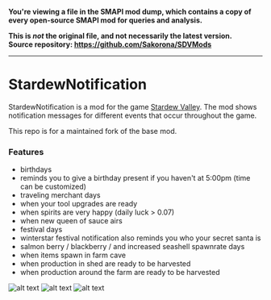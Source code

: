**You're viewing a file in the SMAPI mod dump, which contains a copy of every open-source SMAPI mod
for queries and analysis.**

**This is _not_ the original file, and not necessarily the latest version.**  
**Source repository: https://github.com/Sakorona/SDVMods**

----

# StardewNotification
StardewNotification is a mod for the game [Stardew Valley](http://store.steampowered.com/app/413150/). The mod shows notification messages for different events that occur throughout the game.

This repo is for a maintained fork of the base mod.

### Features
- birthdays
- reminds you to give a birthday present if you haven't at 5:00pm (time can be customized)
- traveling merchant days
- when your tool upgrades are ready
- when spirits are very happy (daily luck > 0.07)
- when new queen of sauce airs
- festival days
- winterstar festival notification also reminds you who your secret santa is
- salmon berry / blackberry / and increased seashell spawnrate days
- when items spawn in farm cave
- when production in shed are ready to be harvested
- when production around the farm are ready to be harvested

![alt text](https://i.imgur.com/Yrh5PIy.png)
![alt text](http://i.imgur.com/b7fyEhx.png)
![alt text](http://i.imgur.com/GURQWZN.png)
